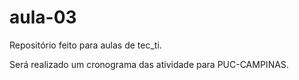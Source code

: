 # aula-03
Repositório feito para aulas de tec_ti.


Será realizado um cronograma das atividade para PUC-CAMPINAS.